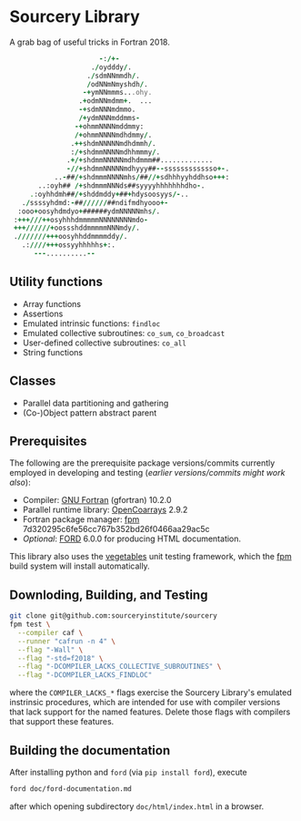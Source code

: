 Sourcery Library
================

A grab bag of useful tricks in Fortran 2018.

```fortran
                      -:/+-
                    ./oydddy/.
                   ./sdmNNmmdh/.
                   /odNNmNmyshdh/.
                  -+ymNNmmms...ohy.
                 .+odmNNmdmm+.  ...
                 -+sdmNNNmdmmo.
                 /+ydmNNNmddmms-
                -+ohmmNNNNmddmmy:
                /+ohmmNNNNmdhdmmy/.
               .++shdmNNNNNmdhdmmh/.
               :/+shdmmNNNNmdhhmmmy/.
              .+/+shdmmNNNNNmdhdmmm##.............
              -//+shdmmNNNNNmdhyyy##--sssssssssssso+-.
           ..-##/+shdmmmNNNNmhs/##//+sdhhhyyhddhso+++:
       ..:oyh## /+shdmmmNNNds##syyyyhhhhhhhdho-.
     .:oyhhdmh##/+shddmddy+##+hdysoosyys/-..
   ./ssssyhdmd:-##//////##ndifmdhyooo+-
  :ooo+oosyhdmdyo+######ydmNNNNNmhs/.
 :+++///++osyhhhdmmmmmNNNNNNNNmdo-
 +++//////+oossshddmmmmmNNNmdy/.
 .///////+++oosyhhddmmmmddy/.
   .:////+++ossyyhhhhhs+:.
      ---..........--
```

Utility functions
-----------------

* Array functions
* Assertions
* Emulated intrinsic functions: `findloc`
* Emulated collective subroutines: `co_sum`, `co_broadcast`
* User-defined collective subroutines: `co_all`
* String functions

Classes
-------
* Parallel data partitioning and gathering
* (Co-)Object pattern abstract parent

Prerequisites
-------------
The following are the prerequisite package versions/commits currently
employed in developing and testing (_earlier versions/commits might work also_):

* Compiler: [GNU Fortran] (gfortran) 10.2.0
* Parallel runtime library: [OpenCoarrays] 2.9.2
* Fortran package manager: [fpm] 7d320295c6fe56cc767b352bd26f0466aa29ac5c
* _Optional_: [FORD] 6.0.0 for producing HTML documentation.

This library also uses the [vegetables] unit testing framework, which
the [fpm] build system will install automatically.

Downloding, Building, and Testing
---------------------------------

```zsh
git clone git@github.com:sourceryinstitute/sourcery
fpm test \
  --compiler caf \
  --runner "cafrun -n 4" \
  --flag "-Wall" \
  --flag "-std=f2018" \
  --flag "-DCOMPILER_LACKS_COLLECTIVE_SUBROUTINES" \
  --flag "-DCOMPILER_LACKS_FINDLOC"
```
where the `COMPILER_LACKS_*` flags exercise the Sourcery Library's
emulated instrinsic procedures, which are intended for use with
compiler versions that lack support for the named features.  Delete
those flags with compilers that support these features.

Building the documentation
--------------------------
After installing python and `ford` (via `pip install ford`), execute
```zsh
ford doc/ford-documentation.md
```
after which opening subdirectory `doc/html/index.html` in a browser.

[GNU Fortran]: https://gcc.gnu.org
[OpenCoarrays]: https://github.com/sourceryinstitute/opencoarrays
[fpm]: https://github.com/fortran-lang/fpm
[vegetables]: https://gitlab.com/everythingfunctional/vegetables
[FORD]: https://github.com/Fortran-FOSS-Programmers/ford
